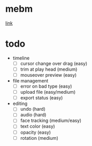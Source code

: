 # mebm

[link](http://bwasti.github.io/mebm)

# todo

- timeline
  - [ ] cursor change over drag (easy)
  - [ ] trim at play head (medium)
  - [ ] mouseover preview (easy)
- file management
  - [ ] error on bad type (easy)
  - [ ] upload file (easy/medium)
  - [ ] export status (easy)
- editing
  - [ ] undo (hard)
  - [ ] audio (hard)
  - [ ] face tracking (medium/easy)
  - [ ] text color (easy)
  - [ ] opacity (easy)
  - [ ] rotation (medium)
